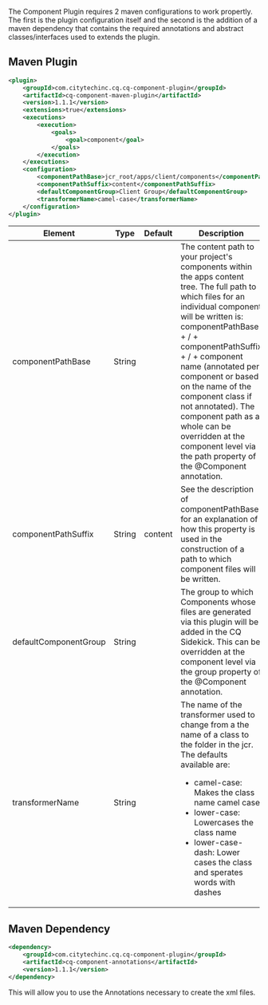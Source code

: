 The Component Plugin requires 2 maven configurations to work propertly.  The first is the plugin configuration itself and the
second is the addition of a maven dependency that contains the required annotations and abstract classes/interfaces used to extends the plugin.

Maven Plugin
-----------

```xml
<plugin>
    <groupId>com.citytechinc.cq.cq-component-plugin</groupId>
    <artifactId>cq-component-maven-plugin</artifactId>
    <version>1.1.1</version>
    <extensions>true</extensions>
    <executions>
        <execution>
            <goals>
                <goal>component</goal>
            </goals>
        </execution>
    </executions>
    <configuration>
        <componentPathBase>jcr_root/apps/client/components</componentPathBase>
        <componentPathSuffix>content</componentPathSuffix>
        <defaultComponentGroup>Client Group</defaultComponentGroup>
        <transformerName>camel-case</transformerName>
    </configuration>
</plugin>
```

<table class="table table-striped break-words-table">
	<thead>
		<tr>
			<th>Element</th>
			<th>Type</th>
			<th>Default</th>
			<th>Description</th>
		</tr>
	</thead>
	<tbody>
		<tr>
			<td>componentPathBase</td>
			<td>String</td>
			<td></td>
			<td>
				The content path to your project's components within the apps content tree.  The full path to which
	          files for an individual component will be written is:
	          componentPathBase + / + componentPathSuffix + / + component name (annotated per component or based
	          on the name of the component class if not annotated).  The component path as a whole can be overridden
	          at the component level via the path property of the @Component annotation.
			</td>
		</tr>
		<tr>
			<td>componentPathSuffix</td>
			<td>String</td>
			<td>content</td>
			<td>See the description of componentPathBase for an explanation of how this property is used in
	          the construction of a path to which component files will be written.
			</td>
		</tr>
		<tr>
			<td>defaultComponentGroup</td>
			<td>String</td>
			<td></td>
			<td>The group to which Components whose files are generated via this plugin will be added in the
	          CQ Sidekick.  This can be overridden at the component level via the group property of the
	          @Component annotation.
			</td>
		</tr>
		<tr>
			<td>transformerName</td>
			<td>String</td>
			<td></td>
			<td>The name of the transformer used to change from a the name of a class to the folder in the jcr.  The 
				defaults available are:
				<ul>
					<li>camel-case: Makes the class name camel case</li>
					<li>lower-case: Lowercases the class name</li>
					<li>lower-case-dash: Lower cases the class and sperates words with dashes</li>
				</ul>
			</td>
		</tr>
	</tbody>
</table>


Maven Dependency
-----------


```xml
<dependency>
	<groupId>com.citytechinc.cq.cq-component-plugin</groupId>
	<artifactId>cq-component-annotations</artifactId>
	<version>1.1.1</version>
</dependency>
```

This will allow you to use the Annotations necessary to create the xml files.
